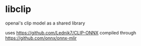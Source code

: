 # libclip

openai's clip model as a shared library

uses https://github.com/Lednik7/CLIP-ONNX compiled through https://github.com/onnx/onnx-mlir
